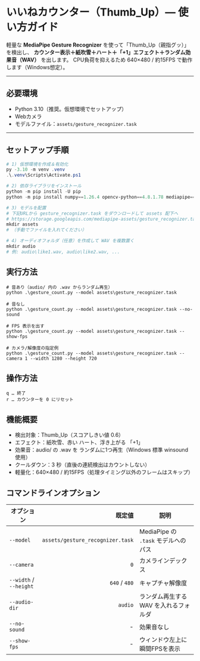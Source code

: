 # いいねカウンター（Thumb_Up）— 使い方ガイド

軽量な **MediaPipe Gesture Recognizer** を使って「Thumb_Up（親指グッ）」を検出し、
**カウンター表示＋紙吹雪＋ハート＋「+1」エフェクト＋ランダム効果音（WAV）** を出します。
CPU負荷を抑えるため 640×480 / 約15FPS で動作します（Windows想定）。

---

## 必要環境

- Python 3.10（推奨。仮想環境でセットアップ）
- Webカメラ
- モデルファイル：`assets/gesture_recognizer.task`

---

## セットアップ手順

```powershell
# 1) 仮想環境を作成＆有効化
py -3.10 -m venv .venv
.\.venv\Scripts\Activate.ps1

# 2) 依存ライブラリをインストール
python -m pip install -U pip
python -m pip install numpy==1.26.4 opencv-python==4.8.1.78 mediapipe==0.10.14

# 3) モデルを配置
# 下記URLから gesture_recognizer.task をダウンロードして assets 配下へ
# https://storage.googleapis.com/mediapipe-assets/gesture_recognizer.task
mkdir assets
# （手動でファイルを入れてください）

# 4) オーディオフォルダ（任意）を作成して WAV を複数置く
mkdir audio
# 例: audio\like1.wav, audio\like2.wav, ...
```

## 実行方法

```
# 音あり（audio/ 内の .wav からランダム再生）
python .\gesture_count.py --model assets\gesture_recognizer.task

# 音なし
python .\gesture_count.py --model assets\gesture_recognizer.task --no-sound

# FPS 表示を出す
python .\gesture_count.py --model assets\gesture_recognizer.task --show-fps

# カメラ/解像度の指定例
python .\gesture_count.py --model assets\gesture_recognizer.task --camera 1 --width 1280 --height 720

```

## 操作方法

```
q … 終了
r … カウンターを 0 にリセット
```

## 機能概要

* 検出対象：Thumb_Up（スコアしきい値 0.6）
* エフェクト：紙吹雪、赤い ハート、浮き上がる 「+1」
* 効果音：audio/ の .wav を ランダムに1つ再生（Windows 標準 winsound 使用）
* クールダウン：3 秒（直後の連続検出はカウントしない）
* 軽量化：640×480 / 約15FPS（処理タイミング以外のフレームはスキップ）

## コマンドラインオプション

| オプション                 |                             既定値 | 説明                                  |
| -------------------------- | ---------------------------------: | ------------------------------------- |
| `--model`                | `assets/gesture_recognizer.task` | MediaPipe の `.task` モデルへのパス |
| `--camera`               |                              `0` | カメラインデックス                    |
| `--width` / `--height` |                  `640` / `480` | キャプチャ解像度                      |
| `--audio-dir`            |                          `audio` | ランダム再生する WAV を入れるフォルダ |
| `--no-sound`             |                                  - | 効果音なし                            |
| `--show-fps`             |                                  - | ウィンドウ左上に瞬間FPSを表示         |

